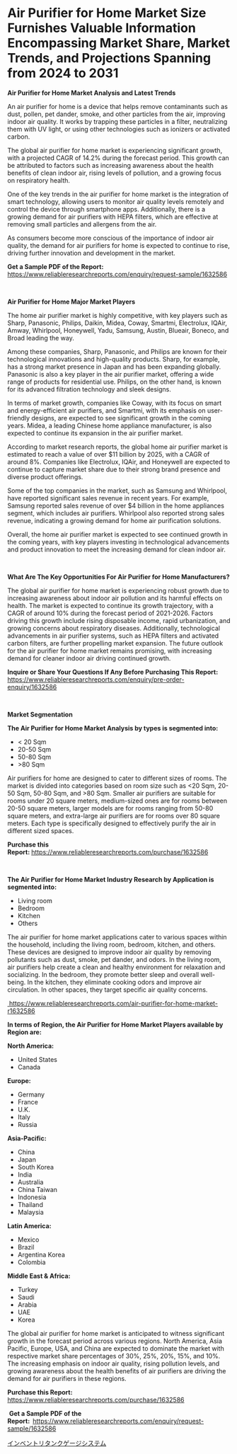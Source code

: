 <p><h1>Air Purifier for Home Market Size Furnishes Valuable Information Encompassing Market Share, Market Trends, and Projections Spanning from 2024 to 2031</h1></p><p><strong>Air Purifier for Home Market Analysis and Latest Trends</strong></p>
<p><p>An air purifier for home is a device that helps remove contaminants such as dust, pollen, pet dander, smoke, and other particles from the air, improving indoor air quality. It works by trapping these particles in a filter, neutralizing them with UV light, or using other technologies such as ionizers or activated carbon.</p><p>The global air purifier for home market is experiencing significant growth, with a projected CAGR of 14.2% during the forecast period. This growth can be attributed to factors such as increasing awareness about the health benefits of clean indoor air, rising levels of pollution, and a growing focus on respiratory health.</p><p>One of the key trends in the air purifier for home market is the integration of smart technology, allowing users to monitor air quality levels remotely and control the device through smartphone apps. Additionally, there is a growing demand for air purifiers with HEPA filters, which are effective at removing small particles and allergens from the air.</p><p>As consumers become more conscious of the importance of indoor air quality, the demand for air purifiers for home is expected to continue to rise, driving further innovation and development in the market.</p></p>
<p><strong>Get a Sample PDF of the Report:&nbsp;</strong> <a href="https://www.reliableresearchreports.com/enquiry/request-sample/1632586">https://www.reliableresearchreports.com/enquiry/request-sample/1632586</a></p>
<p>&nbsp;</p>
<p><strong>Air Purifier for Home Major Market Players</strong></p>
<p><p>The home air purifier market is highly competitive, with key players such as Sharp, Panasonic, Philips, Daikin, Midea, Coway, Smartmi, Electrolux, IQAir, Amway, Whirlpool, Honeywell, Yadu, Samsung, Austin, Blueair, Boneco, and Broad leading the way. </p><p>Among these companies, Sharp, Panasonic, and Philips are known for their technological innovations and high-quality products. Sharp, for example, has a strong market presence in Japan and has been expanding globally. Panasonic is also a key player in the air purifier market, offering a wide range of products for residential use. Philips, on the other hand, is known for its advanced filtration technology and sleek designs.</p><p>In terms of market growth, companies like Coway, with its focus on smart and energy-efficient air purifiers, and Smartmi, with its emphasis on user-friendly designs, are expected to see significant growth in the coming years. Midea, a leading Chinese home appliance manufacturer, is also expected to continue its expansion in the air purifier market.</p><p>According to market research reports, the global home air purifier market is estimated to reach a value of over $11 billion by 2025, with a CAGR of around 8%. Companies like Electrolux, IQAir, and Honeywell are expected to continue to capture market share due to their strong brand presence and diverse product offerings.</p><p>Some of the top companies in the market, such as Samsung and Whirlpool, have reported significant sales revenue in recent years. For example, Samsung reported sales revenue of over $4 billion in the home appliances segment, which includes air purifiers. Whirlpool also reported strong sales revenue, indicating a growing demand for home air purification solutions. </p><p>Overall, the home air purifier market is expected to see continued growth in the coming years, with key players investing in technological advancements and product innovation to meet the increasing demand for clean indoor air.</p></p>
<p>&nbsp;</p>
<p><strong>What Are The Key Opportunities For Air Purifier for Home Manufacturers?</strong></p>
<p><p>The global air purifier for home market is experiencing robust growth due to increasing awareness about indoor air pollution and its harmful effects on health. The market is expected to continue its growth trajectory, with a CAGR of around 10% during the forecast period of 2021-2026. Factors driving this growth include rising disposable income, rapid urbanization, and growing concerns about respiratory diseases. Additionally, technological advancements in air purifier systems, such as HEPA filters and activated carbon filters, are further propelling market expansion. The future outlook for the air purifier for home market remains promising, with increasing demand for cleaner indoor air driving continued growth.</p></p>
<p><strong>Inquire or Share Your Questions If Any Before Purchasing This Report:</strong> <a href="https://www.reliableresearchreports.com/enquiry/pre-order-enquiry/1632586">https://www.reliableresearchreports.com/enquiry/pre-order-enquiry/1632586</a></p>
<p>&nbsp;</p>
<p><strong>Market Segmentation</strong></p>
<p><strong>The Air Purifier for Home Market Analysis by types is segmented into:</strong></p>
<p><ul><li>< 20 Sqm</li><li>20-50 Sqm</li><li>50-80 Sqm</li><li>>80 Sqm</li></ul></p>
<p><p>Air purifiers for home are designed to cater to different sizes of rooms. The market is divided into categories based on room size such as <20 Sqm, 20-50 Sqm, 50-80 Sqm, and >80 Sqm. Smaller air purifiers are suitable for rooms under 20 square meters, medium-sized ones are for rooms between 20-50 square meters, larger models are for rooms ranging from 50-80 square meters, and extra-large air purifiers are for rooms over 80 square meters. Each type is specifically designed to effectively purify the air in different sized spaces.</p></p>
<p><strong>Purchase this Report:&nbsp;</strong><a href="https://www.reliableresearchreports.com/purchase/1632586">https://www.reliableresearchreports.com/purchase/1632586</a></p>
<p>&nbsp;</p>
<p><strong>The Air Purifier for Home Market Industry Research by Application is segmented into:</strong></p>
<p><ul><li>Living room</li><li>Bedroom</li><li>Kitchen</li><li>Others</li></ul></p>
<p><p>The air purifier for home market applications cater to various spaces within the household, including the living room, bedroom, kitchen, and others. These devices are designed to improve indoor air quality by removing pollutants such as dust, smoke, pet dander, and odors. In the living room, air purifiers help create a clean and healthy environment for relaxation and socializing. In the bedroom, they promote better sleep and overall well-being. In the kitchen, they eliminate cooking odors and improve air circulation. In other spaces, they target specific air quality concerns.</p></p>
<p><a href="https://www.reliableresearchreports.com/air-purifier-for-home-market-r1632586">&nbsp;https://www.reliableresearchreports.com/air-purifier-for-home-market-r1632586</a></p>
<p><strong>In terms of Region, the Air Purifier for Home Market Players available by Region are:</strong></p>
<p>
    <p> <strong> North America: </strong>
        <ul>
            <li>United States</li>
            <li>Canada</li>
        </ul>
        </p> 
    <p> <strong> Europe: </strong>
        <ul>
            <li>Germany</li>
            <li>France</li>
            <li>U.K.</li>
            <li>Italy</li>
            <li>Russia</li>
        </ul>
        </p> 
    <p> <strong> Asia-Pacific: </strong>
        <ul>
            <li>China</li>
            <li>Japan</li>
            <li>South Korea</li>
            <li>India</li>
            <li>Australia</li>
            <li>China Taiwan</li>
            <li>Indonesia</li>
            <li>Thailand</li>
            <li>Malaysia</li>
        </ul>
        </p> 
    <p> <strong> Latin America: </strong>
        <ul>
            <li>Mexico</li>
            <li>Brazil</li>
            <li>Argentina Korea</li>
            <li>Colombia</li>
        </ul>
        </p> 
    <p> <strong> Middle East & Africa: </strong>
        <ul>
            <li>Turkey</li>
            <li>Saudi</li>
            <li>Arabia</li>
            <li>UAE</li>
            <li>Korea</li>
        </ul>
    </p>
    </p>
<p><p>The global air purifier for home market is anticipated to witness significant growth in the forecast period across various regions. North America, Asia Pacific, Europe, USA, and China are expected to dominate the market with respective market share percentages of 30%, 25%, 20%, 15%, and 10%. The increasing emphasis on indoor air quality, rising pollution levels, and growing awareness about the health benefits of air purifiers are driving the demand for air purifiers in these regions.</p></p>
<p><strong>Purchase this Report: </strong><a href="https://www.reliableresearchreports.com/purchase/1632586">https://www.reliableresearchreports.com/purchase/1632586</a></p>
<p>&nbsp;<strong>Get a Sample PDF of the Report:&nbsp;&nbsp;</strong><a href="https://www.reliableresearchreports.com/enquiry/request-sample/1632586">https://www.reliableresearchreports.com/enquiry/request-sample/1632586</a></p>
<p><strong></strong></p>
<p><p><a href="https://github.com/zjkmgcs938405/Market-Research-Report-List-1/blob/main/738154134645.md">インベントリタンクゲージシステム</a></p></p>